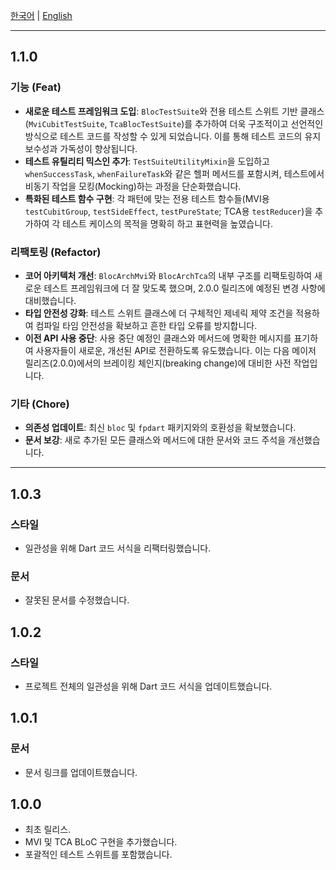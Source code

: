 [한국어](CHANGELOG-ko.md) | [English](CHANGELOG.md)

---

## 1.1.0

### 기능 (Feat)

- **새로운 테스트 프레임워크 도입**: `BlocTestSuite`와 전용 테스트 스위트 기반 클래스(`MviCubitTestSuite`, `TcaBlocTestSuite`)를 추가하여 더욱 구조적이고 선언적인
  방식으로 테스트 코드를 작성할 수 있게 되었습니다. 이를 통해 테스트 코드의 유지보수성과 가독성이 향상됩니다.
- **테스트 유틸리티 믹스인 추가**: `TestSuiteUtilityMixin`을 도입하고 `whenSuccessTask`, `whenFailureTask`와 같은 헬퍼 메서드를 포함시켜, 테스트에서 비동기
  작업을 모킹(Mocking)하는 과정을 단순화했습니다.
- **특화된 테스트 함수 구현**: 각 패턴에 맞는 전용 테스트 함수들(MVI용 `testCubitGroup`, `testSideEffect`, `testPureState`; TCA용 `testReducer`)을
  추가하여 각 테스트 케이스의 목적을 명확히 하고 표현력을 높였습니다.

### 리팩토링 (Refactor)

- **코어 아키텍처 개선**: `BlocArchMvi`와 `BlocArchTca`의 내부 구조를 리팩토링하여 새로운 테스트 프레임워크에 더 잘 맞도록 했으며, 2.0.0 릴리즈에 예정된 변경 사항에 대비했습니다.
- **타입 안전성 강화**: 테스트 스위트 클래스에 더 구체적인 제네릭 제약 조건을 적용하여 컴파일 타임 안전성을 확보하고 흔한 타입 오류를 방지합니다.
- **이전 API 사용 중단**: 사용 중단 예정인 클래스와 메서드에 명확한 메시지를 표기하여 사용자들이 새로운, 개선된 API로 전환하도록 유도했습니다. 이는 다음 메이저 릴리즈(2.0.0)에서의 브레이킹
  체인지(breaking change)에 대비한 사전 작업입니다.

### 기타 (Chore)

- **의존성 업데이트**: 최신 `bloc` 및 `fpdart` 패키지와의 호환성을 확보했습니다.
- **문서 보강**: 새로 추가된 모든 클래스와 메서드에 대한 문서와 코드 주석을 개선했습니다.

---

## 1.0.3

### 스타일

- 일관성을 위해 Dart 코드 서식을 리팩터링했습니다.

### 문서

- 잘못된 문서를 수정했습니다.

## 1.0.2

### 스타일

- 프로젝트 전체의 일관성을 위해 Dart 코드 서식을 업데이트했습니다.

## 1.0.1

### 문서

- 문서 링크를 업데이트했습니다.

## 1.0.0

- 최초 릴리스.
- MVI 및 TCA BLoC 구현을 추가했습니다.
- 포괄적인 테스트 스위트를 포함했습니다.